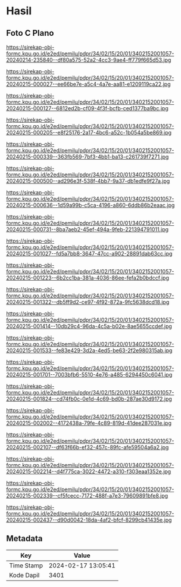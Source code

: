 # Hasil

## Foto C Plano

https://sirekap-obj-formc.kpu.go.id/e2ed/pemilu/pdpr/34/02/15/20/01/3402152001057-20240214-235840--df80a575-52a2-4cc3-9ae4-ff779f665d53.jpg

https://sirekap-obj-formc.kpu.go.id/e2ed/pemilu/pdpr/34/02/15/20/01/3402152001057-20240215-000027--ee66be7e-a5c4-4a7e-aa81-e1209119ca22.jpg

https://sirekap-obj-formc.kpu.go.id/e2ed/pemilu/pdpr/34/02/15/20/01/3402152001057-20240215-000127--6812ed2b-cf09-4f3f-bcfb-ced1377ba9bc.jpg

https://sirekap-obj-formc.kpu.go.id/e2ed/pemilu/pdpr/34/02/15/20/01/3402152001057-20240215-000205--e8f25176-2a17-4bc6-a52c-1b054a5be869.jpg

https://sirekap-obj-formc.kpu.go.id/e2ed/pemilu/pdpr/34/02/15/20/01/3402152001057-20240215-000339--363fb569-7bf3-4bb1-ba13-c261739f7271.jpg

https://sirekap-obj-formc.kpu.go.id/e2ed/pemilu/pdpr/34/02/15/20/01/3402152001057-20240215-000500--ad296e3f-538f-4bb7-9a37-db1edfe9f27a.jpg

https://sirekap-obj-formc.kpu.go.id/e2ed/pemilu/pdpr/34/02/15/20/01/3402152001057-20240215-000636--1d59a99b-c5ca-4196-a860-6ddb86b2eaac.jpg

https://sirekap-obj-formc.kpu.go.id/e2ed/pemilu/pdpr/34/02/15/20/01/3402152001057-20240215-000731--8ba7aeb2-45ef-494a-9feb-221394791011.jpg

https://sirekap-obj-formc.kpu.go.id/e2ed/pemilu/pdpr/34/02/15/20/01/3402152001057-20240215-001027--fd5a7bb8-3647-47cc-a902-28891dab63cc.jpg

https://sirekap-obj-formc.kpu.go.id/e2ed/pemilu/pdpr/34/02/15/20/01/3402152001057-20240215-001223--6b2cc1ba-381a-4036-86ee-fefa2b0bdccf.jpg

https://sirekap-obj-formc.kpu.go.id/e2ed/pemilu/pdpr/34/02/15/20/01/3402152001057-20240215-001322--db5ff9d2-ce97-4f92-872a-9fc5638dcd18.jpg

https://sirekap-obj-formc.kpu.go.id/e2ed/pemilu/pdpr/34/02/15/20/01/3402152001057-20240215-001414--10db29c4-96da-4c5a-b02e-8ae5655ccdef.jpg

https://sirekap-obj-formc.kpu.go.id/e2ed/pemilu/pdpr/34/02/15/20/01/3402152001057-20240215-001533--fe83e429-3d2a-4ed5-be63-2f2e980315ab.jpg

https://sirekap-obj-formc.kpu.go.id/e2ed/pemilu/pdpr/34/02/15/20/01/3402152001057-20240215-001701--7003bfb6-5510-4e76-a485-6294450c6041.jpg

https://sirekap-obj-formc.kpu.go.id/e2ed/pemilu/pdpr/34/02/15/20/01/3402152001057-20240215-001824--cd74fb0c-0e1d-4c69-bd0b-287ae30d9172.jpg

https://sirekap-obj-formc.kpu.go.id/e2ed/pemilu/pdpr/34/02/15/20/01/3402152001057-20240215-002002--4172438a-79fe-4c89-819d-41dee287031e.jpg

https://sirekap-obj-formc.kpu.go.id/e2ed/pemilu/pdpr/34/02/15/20/01/3402152001057-20240215-002107--df63f66b-ef32-457c-89fc-afe59504a6a2.jpg

https://sirekap-obj-formc.kpu.go.id/e2ed/pemilu/pdpr/34/02/15/20/01/3402152001057-20240215-002214--d4f775ca-3022-4472-a310-f303eaa1352e.jpg

https://sirekap-obj-formc.kpu.go.id/e2ed/pemilu/pdpr/34/02/15/20/01/3402152001057-20240215-002339--cf5fcecc-7172-488f-a7e3-79609891bfe8.jpg

https://sirekap-obj-formc.kpu.go.id/e2ed/pemilu/pdpr/34/02/15/20/01/3402152001057-20240215-002437--d90d0042-18da-4af2-bfcf-8299cb41435e.jpg


## Metadata

| Key        | Value               |
| ---------- | ------------------- |
| Time Stamp | 2024-02-17 13:05:41 |
| Kode Dapil | 3401                |



